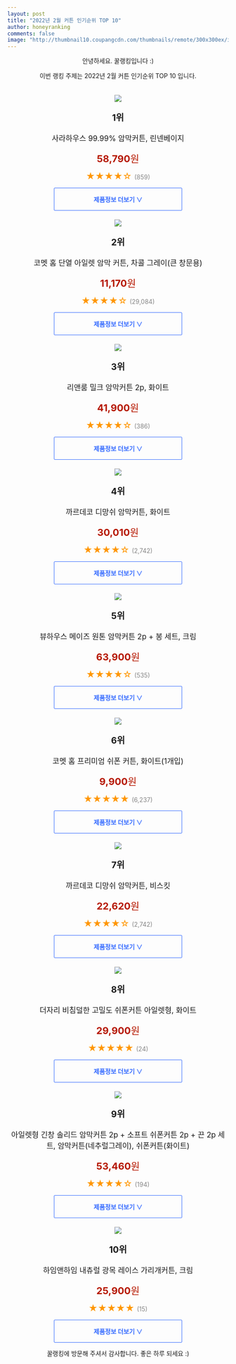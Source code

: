 ```yaml
--- 
layout: post 
title: "2022년 2월 커튼 인기순위 TOP 10" 
author: honeyranking 
comments: false 
image: "http://thumbnail10.coupangcdn.com/thumbnails/remote/300x300ex/image/rs_quotation_api/xrtzercr/cfe1f4ae356745bba1d2a366f9a4c2b4.jpg" 
--- 
```

<p style="text-align: center;">안녕하세요. 꿀랭킹입니다 :)</p> <p style="text-align: center;">이번 랭킹 주제는 2022년 2월 커튼 인기순위 TOP 10 입니다.</p><center><img src="http://thumbnail10.coupangcdn.com/thumbnails/remote/300x300ex/image/rs_quotation_api/xrtzercr/cfe1f4ae356745bba1d2a366f9a4c2b4.jpg" style="margin-top:20px" /></center> <p style="text-align: center; font-size: 20px"><b>1위</b></p> <p style="text-align: center; font-size: 17px">사라하우스 99.99% 암막커튼, 린넨베이지</p> <p style="text-align: center;"><span style="color: #b61800; font-size: 22px;"><b>58,790</b>원</span></p> <p style="text-align: center;"><span style="color: #ff9600; font-size: 20px;">★★★★☆ </span><span style="color: #878787;">(859)</span></p> <center><a href="https://link.coupang.com/a/jQpbO"> <div style="font-size: 14px; display: inline-block; padding: 15px 90px; color: #346aff; border-radius: 2px; border: 1px solid #346aff; cursor: pointer;"><b>제품정보 더보기 &or;</b></div> </a></center><center><img src="http://thumbnail9.coupangcdn.com/thumbnails/remote/300x300ex/image/retail/images/506604524814700-d933ebca-28d5-4d4e-9355-fb3930934182.JPG" style="margin-top:20px" /></center> <p style="text-align: center; font-size: 20px"><b>2위</b></p> <p style="text-align: center; font-size: 17px">코멧 홈 단열 아일렛 암막 커튼, 차콜 그레이(큰 창문용)</p> <p style="text-align: center;"><span style="color: #b61800; font-size: 22px;"><b>11,170</b>원</span></p> <p style="text-align: center;"><span style="color: #ff9600; font-size: 20px;">★★★★☆ </span><span style="color: #878787;">(29,084)</span></p> <center><a href="https://link.coupang.com/a/jQpbP"> <div style="font-size: 14px; display: inline-block; padding: 15px 90px; color: #346aff; border-radius: 2px; border: 1px solid #346aff; cursor: pointer;"><b>제품정보 더보기 &or;</b></div> </a></center><center><img src="http://thumbnail7.coupangcdn.com/thumbnails/remote/300x300ex/image/retail/images/2017/09/26/16/5/f1b868cc-4464-4f8a-b4d5-da487a711050.jpg" style="margin-top:20px" /></center> <p style="text-align: center; font-size: 20px"><b>3위</b></p> <p style="text-align: center; font-size: 17px">리앤룸 밀크 암막커튼 2p, 화이트</p> <p style="text-align: center;"><span style="color: #b61800; font-size: 22px;"><b>41,900</b>원</span></p> <p style="text-align: center;"><span style="color: #ff9600; font-size: 20px;">★★★★☆ </span><span style="color: #878787;">(386)</span></p> <center><a href="https://link.coupang.com/a/jQpbQ"> <div style="font-size: 14px; display: inline-block; padding: 15px 90px; color: #346aff; border-radius: 2px; border: 1px solid #346aff; cursor: pointer;"><b>제품정보 더보기 &or;</b></div> </a></center><center><img src="http://thumbnail10.coupangcdn.com/thumbnails/remote/300x300ex/image/retail/images/2020/04/24/17/4/84da350f-4960-4a5e-aa94-203fe761c6e1.jpg" style="margin-top:20px" /></center> <p style="text-align: center; font-size: 20px"><b>4위</b></p> <p style="text-align: center; font-size: 17px">까르데코 디망쉬 암막커튼, 화이트</p> <p style="text-align: center;"><span style="color: #b61800; font-size: 22px;"><b>30,010</b>원</span></p> <p style="text-align: center;"><span style="color: #ff9600; font-size: 20px;">★★★★☆ </span><span style="color: #878787;">(2,742)</span></p> <center><a href="https://link.coupang.com/a/jQpbR"> <div style="font-size: 14px; display: inline-block; padding: 15px 90px; color: #346aff; border-radius: 2px; border: 1px solid #346aff; cursor: pointer;"><b>제품정보 더보기 &or;</b></div> </a></center><center><img src="http://thumbnail9.coupangcdn.com/thumbnails/remote/300x300ex/image/rs_quotation_api/oapvqeqz/7d0e0079ac4644529db9ab457f1ba302.jpg" style="margin-top:20px" /></center> <p style="text-align: center; font-size: 20px"><b>5위</b></p> <p style="text-align: center; font-size: 17px">뷰하우스 메이즈 원톤 암막커튼 2p + 봉 세트, 크림</p> <p style="text-align: center;"><span style="color: #b61800; font-size: 22px;"><b>63,900</b>원</span></p> <p style="text-align: center;"><span style="color: #ff9600; font-size: 20px;">★★★★☆ </span><span style="color: #878787;">(535)</span></p> <center><a href="https://link.coupang.com/a/jQpbT"> <div style="font-size: 14px; display: inline-block; padding: 15px 90px; color: #346aff; border-radius: 2px; border: 1px solid #346aff; cursor: pointer;"><b>제품정보 더보기 &or;</b></div> </a></center><center><img src="http://thumbnail9.coupangcdn.com/thumbnails/remote/300x300ex/image/retail/images/368088687163675-df9c3401-c930-46d1-aa2f-b1768ee1d89c.jpg" style="margin-top:20px" /></center> <p style="text-align: center; font-size: 20px"><b>6위</b></p> <p style="text-align: center; font-size: 17px">코멧 홈 프리미엄 쉬폰 커튼, 화이트(1개입)</p> <p style="text-align: center;"><span style="color: #b61800; font-size: 22px;"><b>9,900</b>원</span></p> <p style="text-align: center;"><span style="color: #ff9600; font-size: 20px;">★★★★★ </span><span style="color: #878787;">(6,237)</span></p> <center><a href="https://link.coupang.com/a/jQpbW"> <div style="font-size: 14px; display: inline-block; padding: 15px 90px; color: #346aff; border-radius: 2px; border: 1px solid #346aff; cursor: pointer;"><b>제품정보 더보기 &or;</b></div> </a></center><center><img src="http://thumbnail7.coupangcdn.com/thumbnails/remote/300x300ex/image/retail/images/2020/04/24/17/4/c993ecf9-93e9-46fc-8788-c76d7a304aca.jpg" style="margin-top:20px" /></center> <p style="text-align: center; font-size: 20px"><b>7위</b></p> <p style="text-align: center; font-size: 17px">까르데코 디망쉬 암막커튼, 비스킷</p> <p style="text-align: center;"><span style="color: #b61800; font-size: 22px;"><b>22,620</b>원</span></p> <p style="text-align: center;"><span style="color: #ff9600; font-size: 20px;">★★★★☆ </span><span style="color: #878787;">(2,742)</span></p> <center><a href="https://link.coupang.com/a/jQpbX"> <div style="font-size: 14px; display: inline-block; padding: 15px 90px; color: #346aff; border-radius: 2px; border: 1px solid #346aff; cursor: pointer;"><b>제품정보 더보기 &or;</b></div> </a></center><center><img src="http://thumbnail7.coupangcdn.com/thumbnails/remote/300x300ex/image/retail/images/875225973690721-01e31d81-cb44-44fe-8a46-e4d0ac4d576c.jpg" style="margin-top:20px" /></center> <p style="text-align: center; font-size: 20px"><b>8위</b></p> <p style="text-align: center; font-size: 17px">더자리 비침덜한 고밀도 쉬폰커튼 아일렛형, 화이트</p> <p style="text-align: center;"><span style="color: #b61800; font-size: 22px;"><b>29,900</b>원</span></p> <p style="text-align: center;"><span style="color: #ff9600; font-size: 20px;">★★★★★ </span><span style="color: #878787;">(24)</span></p> <center><a href="https://link.coupang.com/a/jQpbY"> <div style="font-size: 14px; display: inline-block; padding: 15px 90px; color: #346aff; border-radius: 2px; border: 1px solid #346aff; cursor: pointer;"><b>제품정보 더보기 &or;</b></div> </a></center><center><img src="http://thumbnail9.coupangcdn.com/thumbnails/remote/300x300ex/image/retail/images/423135940892191-a5eae7be-d392-41de-88e1-8b29d01f0fec.jpg" style="margin-top:20px" /></center> <p style="text-align: center; font-size: 20px"><b>9위</b></p> <p style="text-align: center; font-size: 17px">아일렛형 긴창 솔리드 암막커튼 2p + 소프트 쉬폰커튼 2p + 끈 2p 세트, 암막커튼(네추럴그레이), 쉬폰커튼(화이트)</p> <p style="text-align: center;"><span style="color: #b61800; font-size: 22px;"><b>53,460</b>원</span></p> <p style="text-align: center;"><span style="color: #ff9600; font-size: 20px;">★★★★☆ </span><span style="color: #878787;">(194)</span></p> <center><a href="https://link.coupang.com/a/jQpbZ"> <div style="font-size: 14px; display: inline-block; padding: 15px 90px; color: #346aff; border-radius: 2px; border: 1px solid #346aff; cursor: pointer;"><b>제품정보 더보기 &or;</b></div> </a></center><center><img src="http://thumbnail7.coupangcdn.com/thumbnails/remote/300x300ex/image/retail/images/2020/08/25/13/3/401d28e3-1e65-44fb-9a09-aa1e9b73c7c5.jpg" style="margin-top:20px" /></center> <p style="text-align: center; font-size: 20px"><b>10위</b></p> <p style="text-align: center; font-size: 17px">하임앤하임 내츄럴 광목 레이스 가리개커튼, 크림</p> <p style="text-align: center;"><span style="color: #b61800; font-size: 22px;"><b>25,900</b>원</span></p> <p style="text-align: center;"><span style="color: #ff9600; font-size: 20px;">★★★★★ </span><span style="color: #878787;">(15)</span></p> <center><a href="https://link.coupang.com/a/jQpb0"> <div style="font-size: 14px; display: inline-block; padding: 15px 90px; color: #346aff; border-radius: 2px; border: 1px solid #346aff; cursor: pointer;"><b>제품정보 더보기 &or;</b></div> </a></center> <p style="text-align: center;">꿀랭킹에 방문해 주셔서 감사합니다. 좋은 하루 되세요 :)</p>
